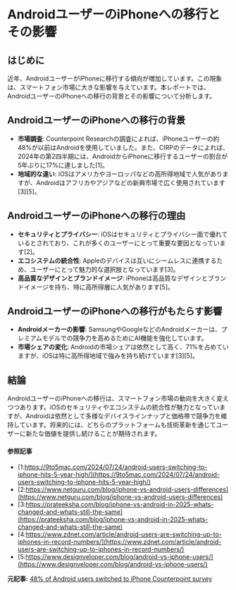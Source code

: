 # AndroidユーザーのiPhoneへの移行とその影響

## はじめに

近年、AndroidユーザーがiPhoneに移行する傾向が増加しています。この現象は、スマートフォン市場に大きな影響を与えています。本レポートでは、AndroidユーザーのiPhoneへの移行の背景とその影響について分析します。

## AndroidユーザーのiPhoneへの移行の背景

- **市場調査**: Counterpoint Researchの調査によれば、iPhoneユーザーの約48%が以前はAndroidを使用していました。また、CIRPのデータによれば、2024年の第2四半期には、AndroidからiPhoneに移行するユーザーの割合が5年ぶりに17%に達しました[1]。
- **地域的な違い**: iOSはアメリカやヨーロッパなどの高所得地域で人気がありますが、Androidはアフリカやアジアなどの新興市場で広く使用されています[3][5]。

## AndroidユーザーのiPhoneへの移行の理由

- **セキュリティとプライバシー**: iOSはセキュリティとプライバシー面で優れているとされており、これが多くのユーザーにとって重要な要因となっています[2]。
- **エコシステムの統合性**: Appleのデバイスは互いにシームレスに連携するため、ユーザーにとって魅力的な選択肢となっています[3]。
- **高品質なデザインとブランドイメージ**: iPhoneは高品質なデザインとブランドイメージを持ち、特に高所得層に人気があります[5]。

## AndroidユーザーのiPhoneへの移行がもたらす影響

- **Androidメーカーの影響**: SamsungやGoogleなどのAndroidメーカーは、プレミアムモデルでの競争力を高めるためにAI機能を強化しています。
- **市場シェアの変化**: Androidの市場シェアは依然として高く、71%を占めていますが、iOSは特に高所得地域で強みを持ち続けています[3][5]。

## 結論

AndroidユーザーのiPhoneへの移行は、スマートフォン市場の動向を大きく変えつつあります。iOSのセキュリティやエコシステムの統合性が魅力となっていますが、Androidは依然として多様なデバイスラインナップと価格帯で競争力を維持しています。将来的には、どちらのプラットフォームも技術革新を通じてユーザーに新たな価値を提供し続けることが期待されます。

#### 参照記事
- [1:https://9to5mac.com/2024/07/24/android-users-switching-to-iphone-hits-5-year-high/](https://9to5mac.com/2024/07/24/android-users-switching-to-iphone-hits-5-year-high/)
- [2:https://www.netguru.com/blog/iphone-vs-android-users-differences](https://www.netguru.com/blog/iphone-vs-android-users-differences)
- [3:https://prateeksha.com/blog/iphone-vs-android-in-2025-whats-changed-and-whats-still-the-same](https://prateeksha.com/blog/iphone-vs-android-in-2025-whats-changed-and-whats-still-the-same)
- [4:https://www.zdnet.com/article/android-users-are-switching-up-to-iphones-in-record-numbers/](https://www.zdnet.com/article/android-users-are-switching-up-to-iphones-in-record-numbers/)
- [5:https://www.designveloper.com/blog/android-vs-iphone-users/](https://www.designveloper.com/blog/android-vs-iphone-users/)


**元記事:** [48% of Android users switched to iPhone Counterpoint survey](https://www.newindianexpress.com/xplore/2025/Feb/20/48-of-android-users-switched-to-iphone-counterpoint-survey)